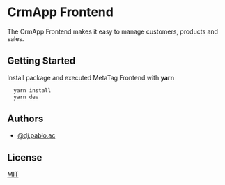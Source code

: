 # CrmApp Frontend

The CrmApp Frontend makes it easy to manage customers, products and sales.

## Getting Started

Install package and executed MetaTag Frontend with **yarn**

```bash
  yarn install
  yarn dev
```

## Authors

- [@dj.pablo.ac](https://gitlab.com/dj.pablo.ac)


## License

[MIT](https://choosealicense.com/licenses/mit/)
